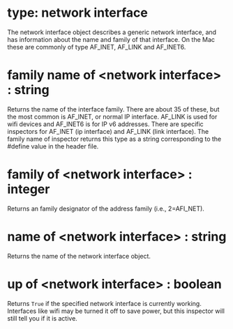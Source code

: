 # type: network interface

The network interface object describes a generic network interface, and has information about the name and family of that interface. On the Mac these are commonly of type AF_INET, AF_LINK and AF_INET6.

# family name of &lt;network interface&gt; : string

Returns the name of the interface family. There are about 35 of these, but the most common is AF_INET, or normal IP interface. AF_LINK is used for wifi devices and AF_INET6 is for IP v6 addresses. There are specific inspectors for AF_INET (ip interface) and AF_LINK (link interface). The family name of inspector returns this type as a string corresponding to the #define value in the header file.

# family of &lt;network interface&gt; : integer

Returns an family designator of the address family (i.e., 2=AFI_NET).

# name of &lt;network interface&gt; : string

Returns the name of the network interface object.

# up of &lt;network interface&gt; : boolean

Returns `True` if the specified network interface is currently working. Interfaces like wifi may be turned it off to save power, but this inspector will still tell you if it is active.
